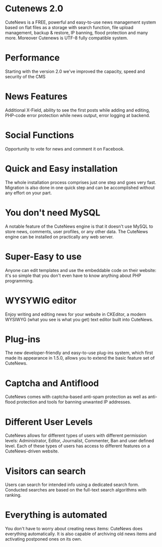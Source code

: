 Сutenews 2.0
============

CuteNews is a FREE, powerful and easy-to-use news management system based on flat files 
as a storage with search function, file upload management, backup & restore, IP banning, 
flood protection and many more. Moreover Cutenews is UTF-8 fully compatible system.


Performance
===========
Starting with the version 2.0 we've improved the capacity, speed and security of the CMS


News Features
=============
Additional X-Field, ability to see the first posts while adding and editing, PHP-code 
error protection while news output, error logging at backend.


Social Functions
=============
Opportunity to vote for news and comment it on Facebook.



Quick and Easy installation
=============
The whole installation process comprises just one step and goes very fast. Migration is 
also done in one quick step and can be accomplished without any effort on your part.


You don't need MySQL
=============
A notable feature of the CuteNews engine is that it doesn't use MySQL to store news,
comments, user profiles, or any other data. The CuteNews engine can be installed on 
practically any web server.


Super-Easy to use
=============
Anyone can edit templates and use the embeddable code on their website: it's so simple 
that you don't even have to know anything about PHP programming.


WYSYWIG editor
=============
Enjoy writing and editing news for your website in CKEditor, a modern WYSIWYG (what you 
see is what you get) text editor built into CuteNews.


Plug-ins
=============
The new developer-friendly and easy-to-use plug-ins system, which first made its appearance
in 1.5.0, allows you to extend the basic feature set of CuteNews.


Captcha and Antiflood
=============
CuteNews comes with captcha-based anti-spam protection as well as anti-flood protection and
tools for banning unwanted IP addresses.


Different User Levels
=============
CuteNews allows for different types of users with different permission levels: Administrator,
Editor, Journalist, Commenter, Ban and user defined level. Each of these types of users has 
access to different features on a CuteNews-driven website.


Visitors can search
=============
Users can search for intended info using a dedicated search form. Conducted searches are based
on the full-text search algorithms with ranking.


Everything is automated
=============
You don't have to worry about creating news items: CuteNews does everything automatically.
It is also capable of archiving old news items and activating postponed ones on its own.